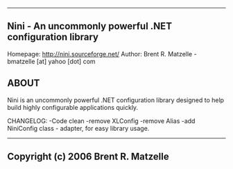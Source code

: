 ---------------------------------------------------------
Nini - An uncommonly powerful .NET configuration library
---------------------------------------------------------

Homepage: http://nini.sourceforge.net/
Author:   Brent R. Matzelle - bmatzelle [at] yahoo [dot] com

ABOUT
-----
Nini is an uncommonly powerful .NET configuration library designed to help 
build highly configurable applications quickly.

CHANGELOG:
-Code clean
-remove XLConfig
-remove Alias
-add NiniConfig class - adapter, for easy library usage.

-------------------------------------
Copyright (c) 2006 Brent R. Matzelle
-------------------------------------
